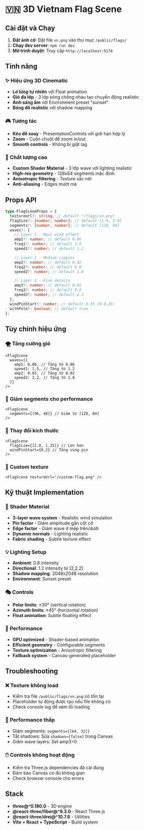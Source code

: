 # 🇻🇳 3D Vietnam Flag Scene

## Cài đặt và Chạy

1. **Đặt ảnh cờ**: Đặt file `vn.png` vào thư mục `/public/flags/`
2. **Chạy dev server**: `npm run dev`
3. **Mở trình duyệt**: Truy cập `http://localhost:5174`

## Tính năng

### ✨ **Hiệu ứng 3D Cinematic**

- **Lơ lửng tự nhiên** với Float animation
- **Gió đa lớp** - 3 lớp sóng chồng nhau tạo chuyển động realistic
- **Ánh sáng ấm** với Environment preset "sunset"
- **Bóng đổ realistic** với shadow mapping

### 🎮 **Tương tác**

- **Kéo để xoay** - PresentationControls với giới hạn hợp lý
- **Zoom** - Cuộn chuột để zoom in/out
- **Smooth controls** - Không bị giật lag

### 🎨 **Chất lượng cao**

- **Custom Shader Material** - 3 lớp wave với lighting realistic
- **High-res geometry** - 128x64 segments mặc định
- **Anisotropic filtering** - Texture sắc nét
- **Anti-aliasing** - Edges mượt mà

## Props API

```typescript
type FlagSceneProps = {
  textureUrl?: string; // default "/flags/vn.png"
  flagSize?: [number, number]; // default [1.6, 1.0]
  segments?: [number, number]; // default [128, 64]
  waves?: {
    // Layer 1 - Main wind effect
    amp1?: number; // default 0.06
    freq1?: number; // default 3.0
    speed1?: number; // default 1.2

    // Layer 2 - Medium ripples
    amp2?: number; // default 0.02
    freq2?: number; // default 6.0
    speed2?: number; // default 1.8

    // Layer 3 - Fine details
    amp3?: number; // default 0.01
    freq3?: number; // default 9.0
    speed3?: number; // default 2.3
  };
  windPinStart?: number; // default 0.15 (0-0.25)
  withPole?: boolean; // default true
};
```

## Tùy chỉnh hiệu ứng

### 🌪️ **Tăng cường gió**

```tsx
<FlagScene
  waves={{
    amp1: 0.08, // Tăng từ 0.06
    speed1: 1.5, // Tăng từ 1.2
    amp2: 0.03, // Tăng từ 0.02
    speed2: 2.2, // Tăng từ 1.8
  }}
/>
```

### 🎯 **Giảm segments cho performance**

```tsx
<FlagScene
  segments={[96, 48]} // Giảm từ [128, 64]
/>
```

### 📏 **Thay đổi kích thước**

```tsx
<FlagScene
  flagSize={[2.0, 1.25]} // Lớn hơn
  windPinStart={0.2} // Tăng vùng pin
/>
```

### 🎨 **Custom texture**

```tsx
<FlagScene textureUrl="/custom-flag.png" />
```

## Kỹ thuật Implementation

### 🔧 **Shader Material**

- **3-layer wave system** - Realistic wind simulation
- **Pin factor** - Giảm amplitude gần cột cờ
- **Edge factor** - Giảm wave ở mép trên/dưới
- **Dynamic normals** - Lighting realistic
- **Fabric shading** - Subtle texture effect

### 💡 **Lighting Setup**

- **Ambient**: 0.8 intensity
- **Directional**: 1.2 intensity từ [2,2,2]
- **Shadow mapping**: 2048x2048 resolution
- **Environment**: Sunset preset

### 🎭 **Controls**

- **Polar limits**: ±30° (vertical rotation)
- **Azimuth limits**: ±45° (horizontal rotation)
- **Float animation**: Subtle floating effect

### 📱 **Performance**

- **GPU optimized** - Shader-based animation
- **Efficient geometry** - Configurable segments
- **Texture optimization** - Anisotropic filtering
- **Fallback system** - Canvas-generated placeholder

## Troubleshooting

### ❌ **Texture không load**

- Kiểm tra file `/public/flags/vn.png` có tồn tại
- Placeholder tự động được tạo nếu file không có
- Check console log để xem lỗi loading

### 🐌 **Performance thấp**

- Giảm segments: `segments={[64, 32]}`
- Tắt shadows: Sửa `shadows={false}` trong Canvas
- Giảm wave layers: Set amp3=0

### 🖱️ **Controls không hoạt động**

- Kiểm tra Three.js dependencies đã cài đúng
- Đảm bảo Canvas có đủ không gian
- Check browser console cho errors

## Stack

- **three@^0.180.0** - 3D engine
- **@react-three/fiber@^9.3.0** - React Three.js
- **@react-three/drei@^10.7.6** - Utilities
- **Vite + React + TypeScript** - Build system
